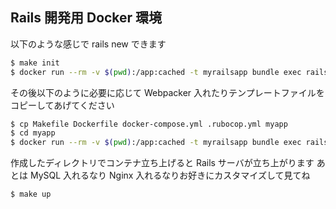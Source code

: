 ## Rails 開発用 Docker 環境

以下のような感じで rails new できます

```bash
$ make init
$ docker run --rm -v $(pwd):/app:cached -t myrailsapp bundle exec rails new myapp
```

その後以下のように必要に応じて Webpacker 入れたりテンプレートファイルをコピーしてあげてください

```bash
$ cp Makefile Dockerfile docker-compose.yml .rubocop.yml myapp
$ cd myapp
$ docker run --rm -v $(pwd):/app:cached -t myrailsapp bundle exec rails webpacker:install
```

作成したディレクトリでコンテナ立ち上げると Rails サーバが立ち上がります
あとは MySQL 入れるなり Nginx 入れるなりお好きにカスタマイズして見てね

```bash
$ make up
```
